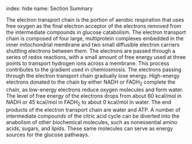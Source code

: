 index: hide
name: Section Summary

The electron transport chain is the portion of aerobic respiration that uses free oxygen as the final electron acceptor of the electrons removed from the intermediate compounds in glucose catabolism. The electron transport chain is composed of four large, multiprotein complexes embedded in the inner mitochondrial membrane and two small diffusible electron carriers shuttling electrons between them. The electrons are passed through a series of redox reactions, with a small amount of free energy used at three points to transport hydrogen ions across a membrane. This process contributes to the gradient used in chemiosmosis. The electrons passing through the electron transport chain gradually lose energy. High-energy electrons donated to the chain by either NADH or FADH<sub>2</sub> complete the chain, as low-energy electrons reduce oxygen molecules and form water. The level of free energy of the electrons drops from about 60 kcal/mol in NADH or 45 kcal/mol in FADH<sub>2</sub> to about 0 kcal/mol in water. The end products of the electron transport chain are water and ATP. A number of intermediate compounds of the citric acid cycle can be diverted into the anabolism of other biochemical molecules, such as nonessential amino acids, sugars, and lipids. These same molecules can serve as energy sources for the glucose pathways.
